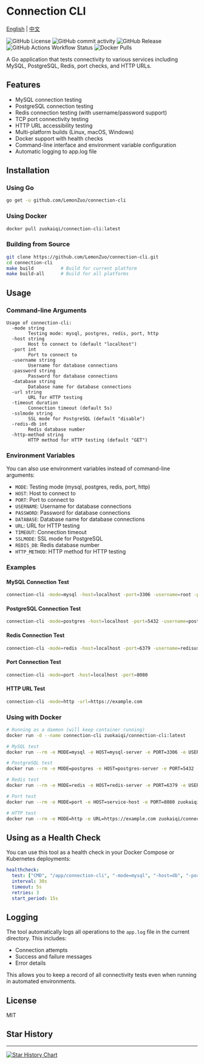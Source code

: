 # Connection CLI

[English](README.md) | [中文](README_zh.md)

![GitHub License](https://img.shields.io/github/license/LemonZuo/connection-cli)
![GitHub commit activity](https://img.shields.io/github/commit-activity/t/LemonZuo/connection-cli)
![GitHub Release](https://img.shields.io/github/v/release/LemonZuo/connection-cli?color=brightgreen)
![GitHub Actions Workflow Status](https://img.shields.io/github/actions/workflow/status/LemonZuo/connection-cli/.github%2Fworkflows%2Frelease.yml)
![Docker Pulls](https://img.shields.io/docker/pulls/zuokaiqi/connection-cli)


A Go application that tests connectivity to various services including MySQL, PostgreSQL, Redis, port checks, and HTTP URLs.

## Features

- MySQL connection testing
- PostgreSQL connection testing
- Redis connection testing (with username/password support)
- TCP port connectivity testing
- HTTP URL accessibility testing
- Multi-platform builds (Linux, macOS, Windows)
- Docker support with health checks
- Command-line interface and environment variable configuration
- Automatic logging to app.log file

## Installation

### Using Go

```bash
go get -u github.com/LemonZuo/connection-cli
```

### Using Docker

```bash
docker pull zuokaiqi/connection-cli:latest
```

### Building from Source

```bash
git clone https://github.com/LemonZuo/connection-cli.git
cd connection-cli
make build          # Build for current platform
make build-all      # Build for all platforms
```

## Usage

### Command-line Arguments

```
Usage of connection-cli:
  -mode string
        Testing mode: mysql, postgres, redis, port, http
  -host string
        Host to connect to (default "localhost")
  -port int
        Port to connect to
  -username string
        Username for database connections
  -password string
        Password for database connections
  -database string
        Database name for database connections
  -url string
        URL for HTTP testing
  -timeout duration
        Connection timeout (default 5s)
  -sslmode string
        SSL mode for PostgreSQL (default "disable")
  -redis-db int
        Redis database number
  -http-method string
        HTTP method for HTTP testing (default "GET")
```

### Environment Variables

You can also use environment variables instead of command-line arguments:

- `MODE`: Testing mode (mysql, postgres, redis, port, http)
- `HOST`: Host to connect to
- `PORT`: Port to connect to
- `USERNAME`: Username for database connections
- `PASSWORD`: Password for database connections
- `DATABASE`: Database name for database connections
- `URL`: URL for HTTP testing
- `TIMEOUT`: Connection timeout
- `SSLMODE`: SSL mode for PostgreSQL
- `REDIS_DB`: Redis database number
- `HTTP_METHOD`: HTTP method for HTTP testing

### Examples

#### MySQL Connection Test

```bash
connection-cli -mode=mysql -host=localhost -port=3306 -username=root -password=secret -database=mydb
```

#### PostgreSQL Connection Test

```bash
connection-cli -mode=postgres -host=localhost -port=5432 -username=postgres -password=secret -database=mydb
```

#### Redis Connection Test

```bash
connection-cli -mode=redis -host=localhost -port=6379 -username=redisuser -password=secret
```

#### Port Connection Test

```bash
connection-cli -mode=port -host=localhost -port=8080
```

#### HTTP URL Test

```bash
connection-cli -mode=http -url=https://example.com
```

### Using with Docker

```bash
# Running as a daemon (will keep container running)
docker run -d --name connection-cli zuokaiqi/connection-cli:latest

# MySQL test
docker run --rm -e MODE=mysql -e HOST=mysql-server -e PORT=3306 -e USERNAME=root -e PASSWORD=secret -e DATABASE=mydb zuokaiqi/connection-cli

# PostgreSQL test
docker run --rm -e MODE=postgres -e HOST=postgres-server -e PORT=5432 -e USERNAME=postgres -e PASSWORD=secret -e DATABASE=mydb zuokaiqi/connection-cli

# Redis test
docker run --rm -e MODE=redis -e HOST=redis-server -e PORT=6379 -e USERNAME=redisuser -e PASSWORD=secret zuokaiqi/connection-cli

# Port test
docker run --rm -e MODE=port -e HOST=service-host -e PORT=8080 zuokaiqi/connection-cli

# HTTP test
docker run --rm -e MODE=http -e URL=https://example.com zuokaiqi/connection-cli
```

## Using as a Health Check

You can use this tool as a health check in your Docker Compose or Kubernetes deployments:

```yaml
healthcheck:
  test: ["CMD", "/app/connection-cli", "-mode=mysql", "-host=db", "-port=3306", "-username=root", "-password=secret", "-database=mydb"]
  interval: 30s
  timeout: 5s
  retries: 3
  start_period: 15s
```

## Logging

The tool automatically logs all operations to the `app.log` file in the current directory. This includes:
- Connection attempts
- Success and failure messages
- Error details

This allows you to keep a record of all connectivity tests even when running in automated environments.

## License

MIT 

## Star History
****
[![Star History Chart](https://api.star-history.com/svg?repos=LemonZuo/connection-cli&type=Date)](https://www.star-history.com/#LemonZuo/connection-cli&Date)